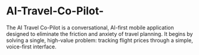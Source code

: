 # AI-Travel-Co-Pilot-
The AI Travel Co-Pilot is a conversational, AI-first mobile application designed to eliminate the friction and anxiety of travel planning. It begins by solving a single, high-value problem: tracking flight prices through a simple, voice-first interface. 
